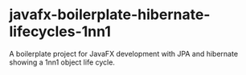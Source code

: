 # javafx-boilerplate-hibernate-lifecycles-1nn1
A boilerplate project for JavaFX development with JPA and hibernate showing a 1nn1 object life cycle.
